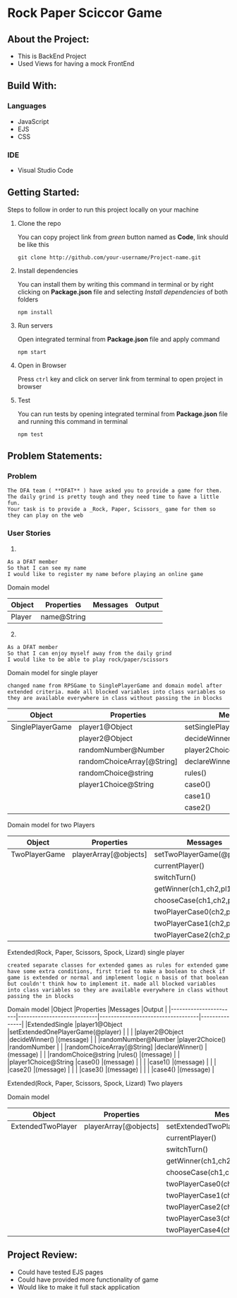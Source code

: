 Rock Paper Sciccor Game
===================

About the Project:
-----------

- This is BackEnd Project
- Used Views for having a mock FrontEnd

Build With:
---------

### Languages
- JavaScript
- EJS
- CSS

### IDE
- Visual Studio Code

Getting Started:
----------

Steps to follow in order to run this project locally on your machine

1. Clone the repo

    You can copy project link from *green* button named as **Code**, link should be like this
    ```
    git clone http://github.com/your-username/Project-name.git
    ```
2. Install dependencies

    You can install them by writing this command in terminal or by right clicking on **Package.json** file and selecting *Install dependencies* of both folders
    ```
    npm install
    ```
3. Run servers

    Open integrated terminal from **Package.json** file and apply command
    ```
    npm start
    ```
4. Open in Browser
  
    Press `ctrl` key and click on server link from terminal to open project in browser
    

5. Test

    You can run tests by opening integrated terminal from **Package.json** file and running this command in terminal
    ```
    npm test
    ```

Problem Statements:
----------------

### Problem
  ```
  The DFA team ( **DFAT** ) have asked you to provide a game for them. The daily grind is pretty tough and they need time to have a little fun.
Your task is to provide a _Rock, Paper, Scissors_ game for them so they can play on the web
```

### User Stories

1.
```
As a DFAT member
So that I can see my name
I would like to register my name before playing an online game
```
Domain model

|Object        |Properties    |Messages      |Output         |
|--------------|--------------|--------------|---------------|
|Player        |name@String   |              |               |


2.
```
As a DFAT member
So that I can enjoy myself away from the daily grind
I would like to be able to play rock/paper/scissors
```
Domain model for single player

```
changed name from RPSGame to SinglePlayerGame and domain model after extended criteria. made all blocked variables into class variables so they are available everywhere in class without passing the in blocks
```
|Object                 |Properties                 |Messages                       |Output         |
|-----------------------|---------------------------|-------------------------------|---------------|
|SinglePlayerGame       |player1@Object             |setSinglePlayerGame(@player)   |               |
|                       |player2@Object             |decideWinner()                 |(message)      |
|                       |randomNumber@Number        |player2Choice()                |randomNumber   |
|                       |randomChoiceArray[@String] |declareWinner()                |(message)      |
|                       |randomChoice@string        |rules()                        |(message)      |
|                       |player1Choice@String       |case0()                        |(message)      |
|                       |                           |case1()                        |(message)      |
|                       |                           |case2()                        |(message)      |


Domain model for two Players

|Object              |Properties              |Messages                       |Output         |
|--------------------|------------------------|-------------------------------|---------------|
|TwoPlayerGame       |playerArray[@objects]   |setTwoPlayerGame(@players)     |               |
|                    |                        |currentPlayer()                |player[0]      |
|                    |                        |switchTurn()                   |               |
|                    |                        |getWinner(ch1,ch2,pl1,pl2)     |message/player |
|                    |                        |chooseCase(ch1,ch2,pl1,pl2)    |player(name)   |
|                    |                        |twoPlayerCase0(ch2,pl1,pl2)    |player(name)   |
|                    |                        |twoPlayerCase1(ch2,pl1,pl2)    |player(name)   |
|                    |                        |twoPlayerCase2(ch2,pl1,pl2)    |player(name)   |

Extended(Rock, Paper, Scissors, Spock, Lizard) single player 
```
created separate classes for extended games as rules for extended game have some extra conditions, first tried to make a boolean to check if game is extended or normal and implement logic n basis of that boolean but couldn't think how to implement it. made all blocked variables into class variables so they are available everywhere in class without passing the in blocks
```

Domain model
|Object                 |Properties                  |Messages                           |Output         |
|-----------------------|----------------------------|-----------------------------------|---------------|
|ExtendedSingle         |player1@Object              |setExtendedOnePlayerGame(@player)  |               |
|                       |player2@Object              |decideWinner()                     |(message)      |
|                       |randomNumber@Number         |player2Choice()                    |randomNumber   |
|                       |randomChoiceArray[@String]  |declareWinner()                    |(message)      |
|                       |randomChoice@string         |rules()                            |(message)      |
|                       |player1Choice@String        |case0()                            |(message)      |
|                       |                            |case1()                            |(message)      |
|                       |                            |case2()                            |(message)      |
|                       |                            |case3()                            |(message)      |
|                       |                            |case4()                            |(message)      |


Extended(Rock, Paper, Scissors, Spock, Lizard) Two players 

Domain model

|Object              |Properties              |Messages                              |Output         |
|--------------------|------------------------|--------------------------------------|---------------|
|ExtendedTwoPlayer   |playerArray[@objects]   |setExtendedTwoPlayerGame(@players)    |               |
|                    |                        |currentPlayer()                       |player[0]      |
|                    |                        |switchTurn()                          |               |
|                    |                        |getWinner(ch1,ch2,pl1,pl2)            |message/player |
|                    |                        |chooseCase(ch1,ch2,pl1,pl2)           |player(name)   |
|                    |                        |twoPlayerCase0(ch2,pl1,pl2)           |player(name)   |
|                    |                        |twoPlayerCase1(ch2,pl1,pl2)           |player(name)   |
|                    |                        |twoPlayerCase2(ch2,pl1,pl2)           |player(name)   |
|                    |                        |twoPlayerCase3(ch2,pl1,pl2)           |player(name)   |
|                    |                        |twoPlayerCase4(ch2,pl1,pl2)           |player(name)   |

Project Review:
------------

- Could have tested EJS pages
- Could have provided more functionality of game
- Would like to make it full stack application



